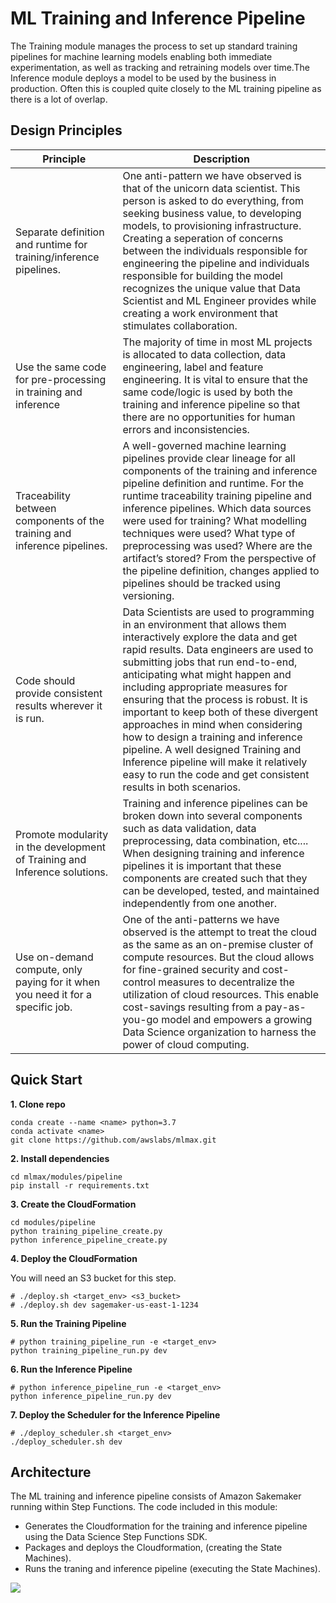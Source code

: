 # ML Training and Inference Pipeline

The Training module manages the process to set up standard training pipelines
for machine learning models enabling both immediate experimentation, as well as
tracking and retraining models over time.The Inference module deploys a model
to be used by the business in production. Often this is coupled quite closely
to the ML training pipeline as there is a lot of overlap.


## Design Principles

| Principle                                                                      | Description                                                                                                                                                                                                                                                                                                                                                                                                                                                                                                                                                                                 |
| ------------------------------------------------------------------------------ | ------------------------------------------------------------------------------------------------------------------------------------------------------------------------------------------------------------------------------------------------------------------------------------------------------------------------------------------------------------------------------------------------------------------------------------------------------------------------------------------------------------------------------------------------------------------------------------------- |
| Separate definition and runtime for training/inference pipelines.              | One anti-pattern we have observed is that of the unicorn data scientist. This person is asked to do everything, from seeking business value, to developing models, to provisioning infrastructure. Creating a seperation of concerns between the individuals responsible for engineering the pipeline and individuals responsible for building the model recognizes the unique value that Data Scientist and ML Engineer provides while creating a work environment that stimulates collaboration.                                                                                          |
| Use the same code for pre-processing in training and inference                 | The majority of time in most ML projects is allocated to data collection, data engineering, label and feature engineering. It is vital to ensure that the same code/logic is used by both the training and inference pipeline so that there are no opportunities for human errors and inconsistencies.                                                                                                                                                                                                                                                                                      |
| Traceability between components of the training and inference pipelines.       | A well-governed machine learning pipelines provide clear lineage for all components of the training and inference pipeline definition and runtime. For the runtime traceability training pipeline and inference pipelines. Which data sources were used for training? What modelling techniques were used? What type of preprocessing was used? Where are the artifact’s stored? From the perspective of the pipeline definition, changes applied to pipelines should be tracked using versioning.                                                                                          |
| Code should provide consistent results wherever it is run.                     | Data Scientists are used to programming in an environment that allows them interactively explore the data and get rapid results. Data engineers are used to submitting jobs that run end-to-end, anticipating what might happen and including appropriate measures for ensuring that the process is robust. It is important to keep both of these divergent approaches in mind when considering how to design a training and inference pipeline. A well designed Training and Inference pipeline will make it relatively easy to run the code and get consistent results in both scenarios. |
| Promote modularity in the development of Training and Inference solutions.     | Training and inference pipelines can be broken down into several components such as data validation, data preprocessing, data combination, etc.... When designing training and inference pipelines it is important that these components are created such that they can be developed, tested, and maintained independently from one another.                                                                                                                                                                                                                                                |
| Use on-demand compute, only paying for it when you need it for a specific job. | One of the anti-patterns we have observed is the attempt to treat the cloud as the same as an on-premise cluster of compute resources. But the cloud allows for fine-grained security and cost-control measures to decentralize the utilization of cloud resources. This enable cost-savings resulting from a pay-as-you-go model and empowers a growing Data Science organization to harness the power of cloud computing.                                                                                                                                                                 |

## Quick Start

**1. Clone repo**
```
conda create --name <name> python=3.7
conda activate <name>
git clone https://github.com/awslabs/mlmax.git
```

**2. Install dependencies**
```
cd mlmax/modules/pipeline
pip install -r requirements.txt
```

**3. Create the CloudFormation**
```
cd modules/pipeline
python training_pipeline_create.py
python inference_pipeline_create.py
```

**4. Deploy the CloudFormation**

You will need an S3 bucket for this step.

```
# ./deploy.sh <target_env> <s3_bucket>
# ./deploy.sh dev sagemaker-us-east-1-1234
```

**5. Run the Training Pipeline**
```
# python training_pipeline_run -e <target_env>
python training_pipeline_run.py dev
```

**6. Run the Inference Pipeline**
```
# python inference_pipeline_run -e <target_env>
python inference_pipeline_run.py dev
```

**7. Deploy the Scheduler for the Inference Pipeline**
```
# ./deploy_scheduler.sh <target_env>
./deploy_scheduler.sh dev
```

## Architecture

The ML training and inference pipeline consists of Amazon Sakemaker running
within Step Functions. The code included in this module:
- Generates the Cloudformation for the training and inference pipeline using
  the Data Science Step Functions SDK.
- Packages and deploys the Cloudformation, (creating the State Machines).
- Runs the traning and inference pipeline (executing the State Machines).

![](https://github.com/awslabs/mlmax/raw/main/modules/pipeline/images/training-inference.png)
